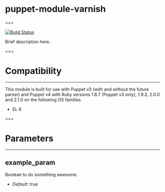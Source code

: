 # puppet-module-varnish
===

[![Build Status](https://travis-ci.org/ghoneycutt/puppet-module-varnish.png?branch=master)](https://travis-ci.org/ghoneycutt/puppet-module-varnish)

Brief description here.

===

# Compatibility
---------------
This module is built for use with Puppet v3 (with and without the future
parser) and Puppet v4 with Ruby versions 1.8.7 (Puppet v3 only), 1.9.3, 2.0.0
and 2.1.0 on the following OS families.

* EL 6

===

# Parameters
------------

example_param
-------------
Boolean to do something awesome.

- *Default*: true
